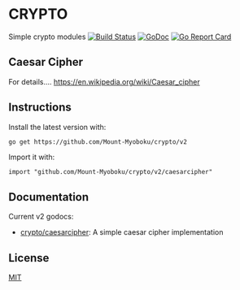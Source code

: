 # CRYPTO

Simple crypto modules
[![Build Status](https://circleci.com/gh/Mount-Myoboku/crypto.svg?style=svg)](https://app.circleci.com/pipelines/github/Mount-Myoboku/crypto)
[![GoDoc](https://pkg.go.dev/badge/github.com/Mount-Myoboku/crypto/v2?utm_source=godoc)](https://pkg.go.dev/github.com/Mount-Myoboku/crypto/v2)
[![Go Report Card](https://goreportcard.com/badge/github.com/Mount-Myoboku/crypto)](https://goreportcard.com/report/github.com/Mount-Myoboku/crypto)

## Caesar Cipher

For details....
https://en.wikipedia.org/wiki/Caesar_cipher


## Instructions

Install the latest version with:
```bash
go get https://github.com/Mount-Myoboku/crypto/v2
```

Import it with:
```golang
import "github.com/Mount-Myoboku/crypto/v2/caesarcipher"
```

## Documentation

Current v2 godocs:

* [crypto/caesarcipher](https://pkg.go.dev/github.com/Mount-Myoboku/crypto/v2/caesarcipher):  A simple caesar cipher implementation

## License

[MIT](http://opensource.org/licenses/MIT)